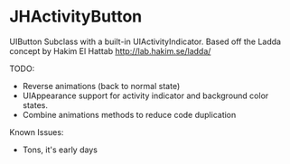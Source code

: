 JHActivityButton
================

UIButton Subclass with a built-in UIActivityIndicator. Based off the Ladda concept by Hakim El Hattab http://lab.hakim.se/ladda/

TODO: 
- Reverse animations (back to normal state)
- UIAppearance support for activity indicator and background color states.
- Combine animations methods to reduce code duplication

Known Issues: 

- Tons, it's early days
 